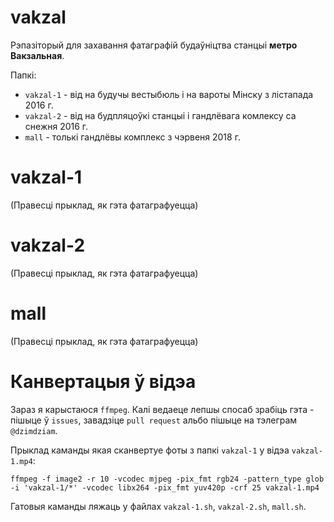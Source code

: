 # vakzal
Рэпазіторый для захавання фатаграфій будаўніцтва станцыі **метро Вакзальная**. 

Папкі:
* `vakzal-1` - від на будучы вестыбюль і на вароты Мінску з лістапада 2016 г.
* `vakzal-2` - від на будпляцоўкі станцыі і гандлёвага комлексу са снежня 2016 г.
* `mall` - толькі гандлёвы комплекс з чэрвеня 2018 г.

# vakzal-1
(Правесці прыклад, як гэта фатаграфуецца)

# vakzal-2
(Правесці прыклад, як гэта фатаграфуецца)

# mall
(Правесці прыклад, як гэта фатаграфуецца)

# Канвертацыя ў відэа
Зараз я карыстаюся `ffmpeg`. Калі ведаеце лепшы спосаб зрабіць гэта - пішыце ў `issues`, завадзіце `pull request` альбо пішыце на тэлеграм `@dzimdziam`.

Прыклад каманды якая сканвертуе фоты з папкі `vakzal-1` у відэа `vakzal-1.mp4`:

`ffmpeg -f image2 -r 10 -vcodec mjpeg -pix_fmt rgb24 -pattern_type glob -i 'vakzal-1/*' -vcodec libx264 -pix_fmt yuv420p -crf 25 vakzal-1.mp4`

Гатовыя каманды ляжаць у файлах `vakzal-1.sh`, `vakzal-2.sh`, `mall.sh`. 
